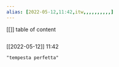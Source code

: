```yaml
---
alias: [2022-05-12,11:42,itw,,,,,,,,,,]
---
```

[[]]
table of content
```toc
```

[[2022-05-12]] 11:42

```query
"tempesta perfetta"
```